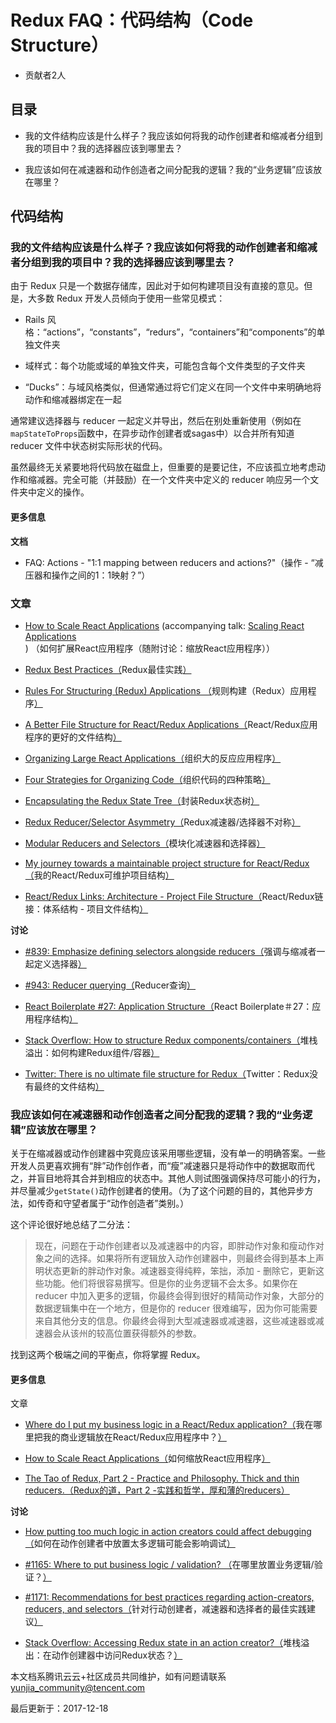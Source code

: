 # Redux FAQ：代码结构（Code Structure）

- 贡献者2人

  

## 目录

- 我的文件结构应该是什么样子？我应该如何将我的动作创建者和缩减者分组到我的项目中？我的选择器应该到哪里去？

- 我应该如何在减速器和动作创造者之间分配我的逻辑？我的“业务逻辑”应该放在哪里？

## 代码结构

### 我的文件结构应该是什么样子？我应该如何将我的动作创建者和缩减者分组到我的项目中？我的选择器应该到哪里去？

由于 Redux 只是一个数据存储库，因此对于如何构建项目没有直接的意见。但是，大多数 Redux 开发人员倾向于使用一些常见模式：

- Rails 风格：“actions”，“constants”，“redurs”，“containers”和“components”的单独文件夹

- 域样式：每个功能或域的单独文件夹，可能包含每个文件类型的子文件夹

- “Ducks”：与域风格类似，但通常通过将它们定义在同一个文件中来明确地将动作和缩减器绑定在一起

通常建议选择器与 reducer 一起定义并导出，然后在别处重新使用（例如在`mapStateToProps`函数中，在异步动作创建者或sagas中）以合并所有知道 reducer 文件中状态树实际形状的代码。

虽然最终无关紧要地将代码放在磁盘上，但重要的是要记住，不应该孤立地考虑动作和缩减器。完全可能（并鼓励）在一个文件夹中定义的 reducer 响应另一个文件夹中定义的操作。

#### 更多信息

**文档**

- FAQ: Actions - "1:1 mapping between reducers and actions?"（操作 - “减压器和操作之间的1：1映射？”）

### 文章

- [How to Scale React Applications](https://www.smashingmagazine.com/2016/09/how-to-scale-react-applications/) (accompanying talk: [Scaling React Applications](https://vimeo.com/168648012)) （如何扩展React应用程序（随附讨论：缩放React应用程序））

- [Redux Best Practices（](https://medium.com/lexical-labs-engineering/redux-best-practices-64d59775802e)Redux最佳实践[）](https://medium.com/lexical-labs-engineering/redux-best-practices-64d59775802e)

- [Rules For Structuring (Redux) Applications （](http://jaysoo.ca/2016/02/28/organizing-redux-application/)规则构建（Redux）应用程序[）](http://jaysoo.ca/2016/02/28/organizing-redux-application/)

- [A Better File Structure for React/Redux Applications（](http://marmelab.com/blog/2015/12/17/react-directory-structure.html)React/Redux应用程序的更好的文件结构[）](http://marmelab.com/blog/2015/12/17/react-directory-structure.html)

- [Organizing Large React Applications（](http://engineering.kapost.com/2016/01/organizing-large-react-applications/)组织大的反应应用程序[）](http://engineering.kapost.com/2016/01/organizing-large-react-applications/)

- [Four Strategies for Organizing Code（](https://medium.com/@msandin/strategies-for-organizing-code-2c9d690b6f33)组织代码的四种策略[）](https://medium.com/@msandin/strategies-for-organizing-code-2c9d690b6f33)

- [Encapsulating the Redux State Tree（](http://randycoulman.com/blog/2016/09/13/encapsulating-the-redux-state-tree/)封装Redux状态树[）](http://randycoulman.com/blog/2016/09/13/encapsulating-the-redux-state-tree/)

- [Redux Reducer/Selector Asymmetry（](http://randycoulman.com/blog/2016/09/20/redux-reducer-selector-asymmetry/)Redux减速器/选择器不对称[）](http://randycoulman.com/blog/2016/09/20/redux-reducer-selector-asymmetry/)

- [Modular Reducers and Selectors（](http://randycoulman.com/blog/2016/09/27/modular-reducers-and-selectors/)模块化减速器和选择器[）](http://randycoulman.com/blog/2016/09/27/modular-reducers-and-selectors/)

- [My journey towards a maintainable project structure for React/Redux（](https://medium.com/@mmazzarolo/my-journey-toward-a-maintainable-project-structure-for-react-redux-b05dfd999b5)我的React/Redux可维护项目结构[）](https://medium.com/@mmazzarolo/my-journey-toward-a-maintainable-project-structure-for-react-redux-b05dfd999b5)

- [React/Redux Links: Architecture - Project File Structure（](https://github.com/markerikson/react-redux-links/blob/master/react-redux-architecture.md#project-file-structure)React/Redux链接：体系结构 - 项目文件结构[）](https://github.com/markerikson/react-redux-links/blob/master/react-redux-architecture.md#project-file-structure)

**讨论**

- [#839: Emphasize defining selectors alongside reducers（](https://github.com/reactjs/redux/issues/839)强调与缩减者一起定义选择器[）](https://github.com/reactjs/redux/issues/839)

- [#943: Reducer querying（](https://github.com/reactjs/redux/issues/943)Reducer查询[）](https://github.com/reactjs/redux/issues/943)

- [React Boilerplate #27: Application Structure（](https://github.com/mxstbr/react-boilerplate/issues/27)React Boilerplate＃27：应用程序结构[）](https://github.com/mxstbr/react-boilerplate/issues/27)

- [Stack Overflow: How to structure Redux components/containers（](http://stackoverflow.com/questions/32634320/how-to-structure-redux-components-containers/32921576)堆栈溢出：如何构建Redux组件/容器[）](http://stackoverflow.com/questions/32634320/how-to-structure-redux-components-containers/32921576)

- [Twitter: There is no ultimate file structure for Redux（](https://twitter.com/dan_abramov/status/783428282666614784)Twitter：Redux没有最终的文件结构[）](https://twitter.com/dan_abramov/status/783428282666614784)

### 我应该如何在减速器和动作创造者之间分配我的逻辑？我的“业务逻辑”应该放在哪里？

关于在缩减器或动作创建器中究竟应该采用哪些逻辑，没有单一的明确答案。一些开发人员更喜欢拥有“胖”动作创作者，而“瘦”减速器只是将动作中的数据取而代之，并盲目地将其合并到相应的状态中。其他人则试图强调保持尽可能小的行为，并尽量减少`getState()`动作创建者的使用。（为了这个问题的目的，其他异步方法，如传奇和守望者属于“动作创造者”类别。）

这个评论很好地总结了二分法：

> 现在，问题在于动作创建者以及减速器中的内容，即胖动作对象和瘦动作对象之间的选择。如果将所有逻辑放入动作创建器中，则最终会得到基本上声明状态更新的胖动作对象。减速器变得纯粹，笨拙，添加 - 删除它，更新这些功能。他们将很容易撰写。但是你的业务逻辑不会太多。如果你在 reducer 中加入更多的逻辑，你最终会得到很好的精简动作对象，大部分的数据逻辑集中在一个地方，但是你的 reducer 很难编写，因为你可能需要来自其他分支的信息。你最终会得到大型减速器或减速器，这些减速器或减速器会从该州的较高位置获得额外的参数。

找到这两个极端之间的平衡点，你将掌握 Redux。

#### 更多信息

文章

- [Where do I put my business logic in a React/Redux application?（](https://medium.com/@jeffbski/where-do-i-put-my-business-logic-in-a-react-redux-application-9253ef91ce1)我在哪里把我的商业逻辑放在React/Redux应用程序中？[）](https://medium.com/@jeffbski/where-do-i-put-my-business-logic-in-a-react-redux-application-9253ef91ce1)

- [How to Scale React Applications（](https://www.smashingmagazine.com/2016/09/how-to-scale-react-applications/)如何缩放React应用程序[）](https://www.smashingmagazine.com/2016/09/how-to-scale-react-applications/)

- [The Tao of Redux, Part 2 - Practice and Philosophy. Thick and thin reducers.（Redux的道，Part 2 -实践和哲学，厚和薄的reducers）](http://blog.isquaredsoftware.com/2017/05/idiomatic-redux-tao-of-redux-part-2/#thick-and-thin-reducers)

**讨论**

- [How putting too much logic in action creators could affect debugging （](https://github.com/reactjs/redux/issues/384#issuecomment-127393209)如何在动作创建者中放置太多逻辑可能会影响调试[）](https://github.com/reactjs/redux/issues/384#issuecomment-127393209)

- [#1165: Where to put business logic / validation? （](https://github.com/reactjs/redux/issues/1165)在哪里放置业务逻辑/验证？[）](https://github.com/reactjs/redux/issues/1165)

- [#1171: Recommendations for best practices regarding action-creators, reducers, and selectors（](https://github.com/reactjs/redux/issues/1171)针对行动创建者，减速器和选择者的最佳实践建议[）](https://github.com/reactjs/redux/issues/1171)

- [Stack Overflow: Accessing Redux state in an action creator?（](http://stackoverflow.com/questions/35667249/accessing-redux-state-in-an-action-creator/35674575)堆栈溢出：在动作创建器中访问Redux状态？[）](http://stackoverflow.com/questions/35667249/accessing-redux-state-in-an-action-creator/35674575)

本文档系腾讯云云+社区成员共同维护，如有问题请联系 yunjia_community@tencent.com

最后更新于：2017-12-18